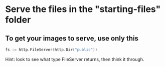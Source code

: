 # Serve the files in the "starting-files" folder

## To get your images to serve, use only this

```Go
fs := http.FileServer(http.Dir("public"))
```

Hint: look to see what type FileServer returns, then think it through.
